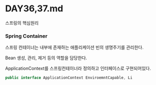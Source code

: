 # DAY36,37.md

스프링의 핵심원리

### Spring Container

스프링 컨테이너는 내부에 존재하는 애플리케이션 빈의 생명주기를 관리한다.

Bean 생성, 관리, 제거 등의 역할을 담당한다.

ApplicationContext를 스프링컨테이너라 정의하고 인터페이스로 구현되어있다.

```java
public interface ApplicationContext EnviroemntCapable, Li
```

